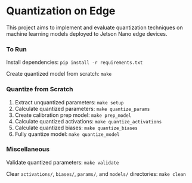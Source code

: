 # Quantization on Edge

This project aims to implement and evaluate quantization techniques on machine learning models deployed to Jetson Nano edge devices.

### To Run

Install dependencies: `pip install -r requirements.txt`

Create quantized model from scratch: `make`

### Quantize from Scratch

1. Extract unquantized parameters: `make setup`
2. Calculate quantized parameters: `make quantize_params`
3. Create calibration prep model: `make prep_model`
4. Calculate quantized activations: `make quantize_activations`
5. Calculate quantized biases: `make quantize_biases`
3. Fully quantize model: `make quantize_model`

### Miscellaneous

Validate quantized parameters: `make validate`

Clear `activations/`, `biases/`, `params/`, and `models/` directories: `make clean`